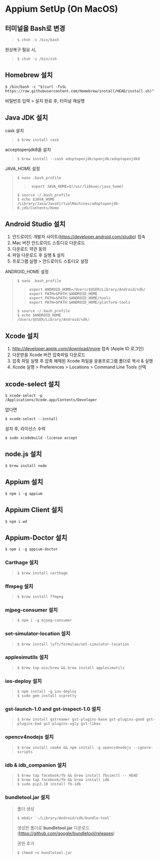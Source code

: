 # Appium SetUp (On MacOS)

## 터미널을 Bash로 변경

> ```
> $ chsh -s /bin/bash
> ```

원상복구 필요 시,

> ```
> $ chsh -s /bin/zsh
> ```

## Homebrew 설치

```
$ /bin/bash -c "$(curl -fsSL https://raw.githubusercontent.com/Homebrew/install/HEAD/install.sh)"
```

비밀번호 입력 > 설치 완료 후, 터미널 재실행

## Java JDK 설치

cask 설치

> ```
> $ brew install cask
> ```

acceptopenjdk8을 설치

> ```
> $ brew install --cask adoptopenjdk/openjdk/adoptopenjdk8
> ```

JAVA\_HOME 설정

> ```
> $ nano .bash_profile
> ```
>
> > ```
> >  export JAVA_HOME=$(/usr/libexec/java_home)
> > ```
>
> ```
> $ source ~/.bash_profile
> $ echo $JAVA_HOME
> /Library/Java/JavaVirtualMachines/adoptopenjdk-8.jdk/Contents/Home
> ```

## Android Studio 설치

1. 안드로이드 개발자 사이트(https://developer.android.com/studio) 접속
2. Mac 버전 안드로이드 스튜디오 다운로드
3. 다운로드 약관 동의
4. 파일 다운로드 후 실행 & 설치
5. 프로그램 실행 > 안드로이드 스튜디오 설정

ANDROID\_HOME 설정

> ```
> $ nano .bash_profile
> ```
>
> > ```
> > export ANDROID_HOME=/Users/$USER/Library/Android/sdk/
> > export PATH=$PATH:$ANDROID_HOME
> > export PATH=$PATH:$ANDROID_HOME/tools
> > export PATH=$PATH:$ANDROID_HOME/platform-tools
> > ```
>
> ```
> $ source ~/.bash_profile
> $ echo $ANDROID_HOME
> /Users/$USER/Library/Android/sdk/
> ```

## Xcode 설치

1. http://developer.apple.com/download/more 접속 (Apple ID 로그인)
2. 다운받을 Xcode 버전 압축파일 다운로드
3. 압축 파일 실행 후 압축 해제된 Xcode 파일을 응용프로그램 폴더로 복사 & 실행
4. Xcode 실행 > Preferences > Locations > Command Line Tools 선택

## xcode-select 설치

```
$ xcode-select -p
/Applications/Xcode.app/Contents/Developer
```

없다면

```
$ xcode-select --install
```

설치 후, 라이선스 수락

```
$ sudo xcodebuild -license accept
```

## node.js 설치

```
$ brew install node
```

## Appium 설치

```
$ npm i -g appium
```

## Appium Client 설치

```
$ npm i wd
```

## Appium-Doctor 설치

```
$ npm i -g appium-doctor
```

### Carthage 설치

> ```
> $ brew install carthage 
> ```

### ffmpeg 설치

> ```
> $ brew install ffmpeg
> ```

### mjpeg-consumer 설치

> ```
> $ npm i -g mjpeg-consumer
> ```

### set-simulator-location 설치

> ```
> $ brew install lyft/formulae/set-simulator-location
> ```

### applesimutils 설치

> ```
> $ brew tap wix/brew && brew install applesimutils
> ```

### ios-deploy 설치

> ```
> $ npm install -g ios-deploy
> $ sudo gem install xcpretty
> ```

### gst-launch-1.0 and gst-inspect-1.0 설치

> ```
> $ brew install gstreamer gst-plugins-base gst-plugins-good gst-plugins-bad gst-plugins-ugly gst-libav
> ```

### opencv4nodejs 설치

> ```
> $ brew install cmake && npm install -g opencv4nodejs --ignore-scripts
> ```

### idb & idb\_companion 설치

> ```
> $ brew tap facebook/fb && brew install fbsimctl -- HEAD
> $ brew tap facebook/fb && brew install idb
> $ sudo pip3.10 install fb-idb
> ```

### bundletool.jar 설치

> 폴더 생성
>
> ```
> $ mkdir `~/Library/Android/sdk/bundle-tool`
> ```
>
> 생성한 폴더로 **bundletool.jar** 다운로드 (https://github.com/google/bundletool/releases)
>
> 권한 추가
>
> ```
> $ chmod +x bundletool.jar
> ```
